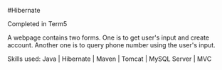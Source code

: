 #Hibernate

Completed in Term5

A webpage contains two forms. One is to get user's input and create account. Another one is to query phone number using the user's input.

Skills used: Java | Hibernate | Maven | Tomcat | MySQL Server | MVC